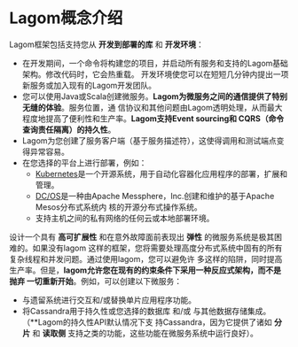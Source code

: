 Lagom概念介绍
===================================================================================
Lagom框架包括支持您从 **开发到部署的库** 和 **开发环境**：
+ 在开发期间，一个命令将构建您的项目，并启动所有服务和支持的Lagom基础架构。修改代码时，它会热重载。 
开发环境使您可以在短短几分钟内提出一项新服务或加入现有的Lagom开发团队。
+ 您可以使用Java或Scala创建微服务。**Lagom为微服务之间的通信提供了特别无缝的体验**。服务位置，通
信协议和其他问题由Lagom透明处理，从而最大程度地提高了便利性和生产率。**Lagom支持Event sourcing和
CQRS（命令查询责任隔离）的持久性**。
+ Lagom为您创建了服务客户端（基于服务描述符），这使得调用和测试端点变得异常容易。
+ 在您选择的平台上进行部署，例如：
    - [Kubernetes](https://kubernetes.io/)是一个开源系统，用于自动化容器化应用程序的部署，扩展和管理。
    - [DC/OS](https://dcos.io/)是一种由Apache Messphere，Inc.创建和维护的基于Apache Mesos分布式系统内
    核的开源分布式操作系统。
    - 支持主机之间的私有网络的任何云或本地部署环境。

设计一个具有 **高可扩展性** 和在意外故障面前表现出 **弹性** 的微服务系统是极其困难的。如果没有lagom
这样的框架，您将需要处理高度分布式系统中固有的所有复杂线程和并发问题。通过使用lagom，您可以避免许
多这样的陷阱，同时提高生产率。但是，**lagom允许您在现有的约束条件下采用一种反应式架构，而不是抛弃
一切重新开始**。例如，可以创建以下微服务：
+ 与遗留系统进行交互和/或替换单片应用程序功能。
+ 将Cassandra用于持久性或您选择的数据库 和/或 与其他数据存储集成。（**Lagom的持久性API默认情况下支
持Cassandra，因为它提供了诸如 **分片** 和 **读取侧** 支持之类的功能，这些功能在微服务系统中运行良好）。


